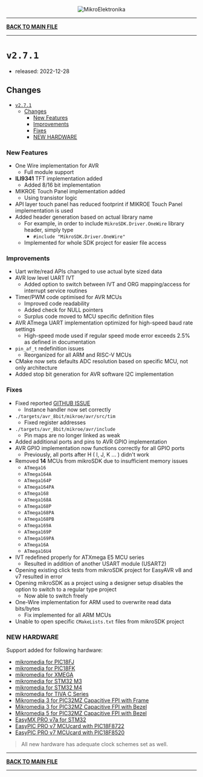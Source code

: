 <p align="center">
  <img src="http://www.mikroe.com/img/designs/beta/logo_small.png?raw=true" alt="MikroElektronika"/>
</p>

---

**[BACK TO MAIN FILE](../../CHANGELOG.md)**

---

# `v2.7.1`

+ released: 2022-12-28

## Changes

- [`v2.7.1`](#v271)
  - [Changes](#changes)
    - [New Features](#new-features)
    - [Improvements](#improvements)
    - [Fixes](#fixes)
    - [NEW HARDWARE](#new-hardware)

### New Features

+ One Wire implementation for AVR
  + Full module support
+ **ILI9341** TFT implementation added
  + Added 8/16 bit implementation
+ MIKROE Touch Panel implementation added
  + Using transistor logic
+ API layer touch panel has reduced footprint if MIKROE Touch Panel implementation is used
+ Added header generation based on actual library name
  + For example, in order to include `MikroSDK.Driver.OneWire` library header, simply type
    + `#include "MikroSDK.Driver.OneWire"`
  + Implemented for whole SDK project for easier file access

### Improvements

+ Uart write/read APIs changed to use actual byte sized data
+ AVR low level UART IVT
  + Added option to switch between IVT and ORG mapping/access for interrupt service routines
+ Timer/PWM code optimised for AVR MCUs
  + Improved code readability
  + Added check for NULL pointers
  + Surplus code moved to MCU specific definition files
+ AVR ATmega UART implementation optimized for high-speed baud rate settings
  + High-speed mode used if regular speed mode error exceeds 2.5% as defined in documentation
+ `pin_af_t` redefinition issues
  + Reorganized for all ARM and RISC-V MCUs
+ CMake now sets defaults ADC resolution based on specific MCU, not only architecture
+ Added stop bit generation for AVR software I2C implementation

### Fixes

+ Fixed reported [GITHUB ISSUE](https://github.com/MikroElektronika/mikrosdk_v2/issues/4)
  + Instance handler now set correctly
+ `./targets/avr_8bit/mikroe/avr/src/tim`
  + Fixed register addresses
+ `./targets/avr_8bit/mikroe/avr/include`
  + Pin maps are no longer linked as weak
+ Added additional ports and pins to AVR GPIO implementation
+ AVR GPIO implementation now functions correctly for all GPIO ports
  + Previously, all ports after H ( I, J, K ... ) didn't work
+ Removed **14** MCUs from mikroSDK due to insufficient memory issues
  + `ATmega16`
  + `ATmega164A`
  + `ATmega164P`
  + `ATmega164PA`
  + `ATmega168`
  + `ATmega168A`
  + `ATmega168P`
  + `ATmega168PA`
  + `ATmega168PB`
  + `ATmega169A`
  + `ATmega169P`
  + `ATmega169PA`
  + `ATmega16A`
  + `ATmega16U4`
+ IVT redefined properly for ATXmega E5 MCU series
  + Resulted in addition of another USART module (USART2)
+ Opening existing click tests from mikroSDK project for EasyAVR v8 and v7 resulted in error
+ Opening mikroSDK as a project using a designer setup disables the option to switch to a regular type project
  + Now able to switch freely
+ One-Wire implementation for ARM used to overwrite read data bits/bytes
  + Fix implemented for all ARM MCUs
+ Unable to open specific `CMakeLists.txt` files from mikroSDK project

### NEW HARDWARE

Support added for following hardware:

+ [mikromedia for PIC18FJ](https://www.mikroe.com/mikromedia-3-pic18fj)
+ [mikromedia for PIC18FK](https://www.mikroe.com/mikromedia-3-pic18fk)
+ [mikromedia for XMEGA](https://www.mikroe.com/mikromedia-3-xmega)
+ [mikromedia for STM32 M3](https://www.mikroe.com/mikromedia-3-stm32f3)
+ [mikromedia for STM32 M4](https://www.mikroe.com/mikromedia-3-stm32f4)
+ [mikromedia for TIVA C Series](https://www.mikroe.com/mikromedia-3-tiva)
+ [Mikromedia 3 for PIC32MZ Capacitive FPI with Frame](https://www.mikroe.com/mikromedia-3-for-pic32mz-capacitive-fpi-with-frame)
+ [Mikromedia 3 for PIC32MZ Capacitive FPI with Bezel](https://www.mikroe.com/mikromedia-3-for-pic32mz-capacitive-fpi-with-bezel)
+ [Mikromedia 5 for PIC32MZ Capacitive FPI with Bezel](https://www.mikroe.com/mikromedia-5-for-pic32mz-capacitive-fpi-with-bezel)
+ [EasyMX PRO v7a for STM32](https://www.mikroe.com/easymx-pro-v7a-for-stm32)
+ [EasyPIC PRO v7 MCUcard with PIC18F8722](https://www.mikroe.com/easypic-pro-v7-pic18f8722)
+ [EasyPIC PRO v7 MCUcard with PIC18F8520](https://www.mikroe.com/easypic-pro-v7-pic18f8520)

> All new hardware has adequate clock schemes set as well.

---

**[BACK TO MAIN FILE](../../CHANGELOG.md)**

---
